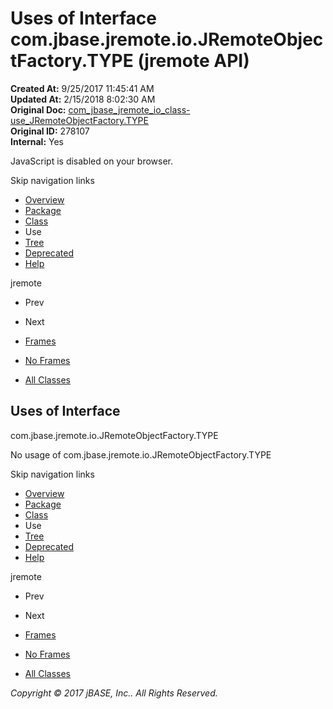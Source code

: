 # Uses of Interface com.jbase.jremote.io.JRemoteObjectFactory.TYPE (jremote   API)

**Created At:** 9/25/2017 11:45:41 AM  
**Updated At:** 2/15/2018 8:02:30 AM  
**Original Doc:** [com_jbase_jremote_io_class-use_JRemoteObjectFactory.TYPE](https://docs.jbase.com/39253-class-use/com_jbase_jremote_io_class-use_JRemoteObjectFactory.TYPE)  
**Original ID:** 278107  
**Internal:** Yes  

<!--<br>    try {<br>        if (location.href.indexOf('is-external=true') == -1) {<br>            parent.document.title="Uses of Interface com.jbase.jremote.io.JRemoteObjectFactory.TYPE (jremote   API)";<br>        }<br>    }<br>    catch(err) {<br>    }<br>//-->
JavaScript is disabled on your browser.

Skip navigation links

- [Overview](../../../../../overview-summary.html)
- [Package](./../../com.jbase.jremote.io-%28jremote---api%29)
- [Class](./../../jremoteobjectfactory-%28jremote---api%29 "interface in com.jbase.jremote.io")
- Use
- [Tree](./../../com.jbase.jremote.io-class-hierarchy-%28jremote---api%29)
- [Deprecated](../../../../../deprecated-list.html)
- [Help](../../../../../help-doc.html)


jremote <br>

- Prev
- Next


- [Frames](./../uses-of-class-com.jbase.jremote.io.jremoteobjectfactory-%28jremote---api%29)
- [No Frames](./../uses-of-class-com.jbase.jremote.io.jremoteobjectfactory-%28jremote---api%29)


- [All Classes](../../../../../allclasses-noframe.html)


<!--<br>  allClassesLink = document.getElementById("allclasses\_navbar\_top");<br>  if(window==top) {<br>    allClassesLink.style.display = "block";<br>  }<br>  else {<br>    allClassesLink.style.display = "none";<br>  }<br>  //-->

## Uses of Interface
com.jbase.jremote.io.JRemoteObjectFactory.TYPE

No usage of com.jbase.jremote.io.JRemoteObjectFactory.TYPE

Skip navigation links

- [Overview](../../../../../overview-summary.html)
- [Package](./../../com.jbase.jremote.io-%28jremote---api%29)
- [Class](./../../jremoteobjectfactory-%28jremote---api%29 "interface in com.jbase.jremote.io")
- Use
- [Tree](./../../com.jbase.jremote.io-class-hierarchy-%28jremote---api%29)
- [Deprecated](../../../../../deprecated-list.html)
- [Help](../../../../../help-doc.html)


jremote <br>

- Prev
- Next


- [Frames](./../uses-of-class-com.jbase.jremote.io.jremoteobjectfactory-%28jremote---api%29)
- [No Frames](./../uses-of-class-com.jbase.jremote.io.jremoteobjectfactory-%28jremote---api%29)


- [All Classes](../../../../../allclasses-noframe.html)


<!--<br>  allClassesLink = document.getElementById("allclasses\_navbar\_bottom");<br>  if(window==top) {<br>    allClassesLink.style.display = "block";<br>  }<br>  else {<br>    allClassesLink.style.display = "none";<br>  }<br>  //-->

*Copyright © 2017 jBASE, Inc.. All Rights Reserved.*
